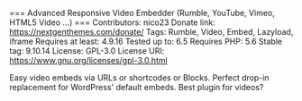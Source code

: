 === Advanced Responsive Video Embedder (Rumble, YouTube, Vimeo, HTML5 Video ...) ===
Contributors: nico23
Donate link: https://nextgenthemes.com/donate/
Tags: Rumble, Video, Embed, Lazyload, iframe
Requires at least: 4.9.16
Tested up to: 6.5
Requires PHP: 5.6
Stable tag: 9.10.14
License: GPL-3.0
License URI: https://www.gnu.org/licenses/gpl-3.0.html

Easy video embeds via URLs or shortcodes or Blocks. Perfect drop-in replacement for WordPress' default embeds. Best plugin for videos?
